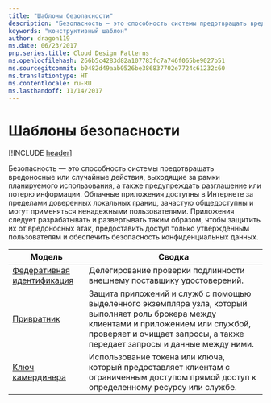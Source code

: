 ```yaml
---
title: "Шаблоны безопасности"
description: "Безопасность — это способность системы предотвращать вредоносные или случайные действия, выходящие за рамки планируемого использования, а также предупреждать разглашение или потерю информации. Облачные приложения доступны в Интернете за пределами доверенных локальных границ, зачастую общедоступны и могут применяться ненадежными пользователями. Приложения следует разрабатывать и развертывать таким образом, чтобы защитить их от вредоносных атак, предоставить доступ только утвержденным пользователям и обеспечить безопасность конфиденциальных данных."
keywords: "конструктивный шаблон"
author: dragon119
ms.date: 06/23/2017
pnp.series.title: Cloud Design Patterns
ms.openlocfilehash: 266b5c4283d82a107783fc7a746f065be9027b51
ms.sourcegitcommit: b0482d49aab0526be386837702e7724c61232c60
ms.translationtype: HT
ms.contentlocale: ru-RU
ms.lasthandoff: 11/14/2017
---
```

# <a name="security-patterns"></a>Шаблоны безопасности

[!INCLUDE [header](../../_includes/header.md)]

Безопасность — это способность системы предотвращать вредоносные или случайные действия, выходящие за рамки планируемого использования, а также предупреждать разглашение или потерю информации. Облачные приложения доступны в Интернете за пределами доверенных локальных границ, зачастую общедоступны и могут применяться ненадежными пользователями. Приложения следует разрабатывать и развертывать таким образом, чтобы защитить их от вредоносных атак, предоставить доступ только утвержденным пользователям и обеспечить безопасность конфиденциальных данных.

| Модель | Сводка |
| ------- | ------- |
| [Федеративная идентификация](../federated-identity.md) | Делегирование проверки подлинности внешнему поставщику удостоверений. |
| [Привратник](../gatekeeper.md) | Защита приложений и служб с помощью выделенного экземпляра узла, который выполняет роль брокера между клиентами и приложением или службой, проверяет и очищает запросы, а также передает запросы и данные между ними. |
| [Ключ камердинера](../valet-key.md) | Использование токена или ключа, который предоставляет клиентам с ограниченным доступом прямой доступ к определенному ресурсу или службе. |